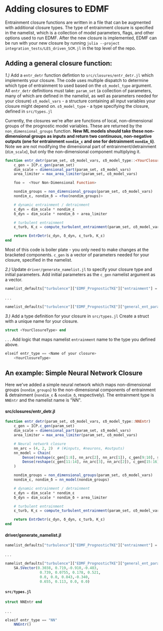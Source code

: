 # Adding closures to EDMF

Entrainment closure functions are written in a file that can be augmented with additional closure types. The type of entrainment closure is specified in the namelist, which is a collection of model parameters, flags, and other options used to run EDMF. After the new closure is implemented, EDMF can be run with your new closure by running `julia --project integration_tests/LES_driven_SCM.jl` in the top level of the repo.

## Adding a general closure function:
*1.)* Add a `entr_detr` function defintion to `src/closures/entr_detr.jl` which implements your closure. The code uses multiple 
dispatch to determine which type of entrainment to used based on the `εδ_model_type` argument. All `entr_detr` 
definitions must take:
		`param_set` (a collection of parameters, many of which are defined in the namelist, as well as parameters needed for your closure)
		`εδ_model_vars` - a structure containing all input variables your closure might depend on. 
		`εδ_model_type` - a type specifying the closure, defined in `src/types.jl`


Currently, the closures we're after are functions of local, non-dimensional groups of the prognostic model variables. These are returned by the `non_dimensional_groups` function. **New ML models should take these non-dimensional groups as inputs and return two continuous, non-negative outputs (one for entrainment `nondim_ε` and 
one for detrainment `nondim_δ`)**. Note we are not modifying the dimensional part of entrainment/detrainment (`dim_scale`), but only the non-dimensional component multiplying it.


```julia
function entr_detr(param_set, εδ_model_vars, εδ_model_type::<YourClosureType>)
	c_gen = ICP.c_gen(param_set)
	dim_scale = dimensional_part(param_set, εδ_model_vars)
	area_limiter = max_area_limiter(param_set, εδ_model_vars)

	foo =  <Your Non-Dimensional Function>

	nondim_groups = non_dimensional_groups(param_set, εδ_model_vars)
	nondim_ε, nondim_δ = <foo(nondim_groups)>

	# dynamic entrainment / detrainment
	ε_dyn = dim_scale * nondim_ε
	δ_dyn = dim_scale * nondim_δ + area_limiter

	# turbulent entrainment
	ε_turb, K_ε = compute_turbulent_entrainment(param_set, εδ_model_vars)

	return EntrDetr(ε_dyn, δ_dyn, ε_turb, K_ε)
end
```
Most of this code is boiler plate - you only need to make changes at the bracketed components. `c_gen` is a vector of parameters needed for your closure, specified in the namelist. 


*2.)* Update `driver/generate_namelist.jl` to specify your closure type and initial parameters.
 Add initial parameters as the `c_gen` namelist argument as a vector.

```julia
namelist_defaults["turbulence"]["EDMF_PrognosticTKE"]["entrainment"] = <Name of your closure>
```
.
.
.
```julia
namelist_defaults["turbulence"]["EDMF_PrognosticTKE"]["general_ent_params"] = <Your initial parameters.>
```

*3.)* Add a type definition for your closure in `src/types.jl`
Create a struct with a unique name for your closure.

```julia
struct <YourClosureType> end
```
.
.
.
Add logic that maps namelist `entrainment` name to the type you defined above. 

```julia
elseif entr_type == <Name of your closure>
	<YourClosureType>
```


## An example: Simple Neural Network Closure

Here we've added a simple neural network which maps non-dimensional groups (`nondim_groups`) to the non-dimensional components
of entrainment & detrainment (`nondim_ε` & `nondim_δ`, respectively). 
The entrainment type is `NNEntr` and the namelist name is "NN".


#### src/closures/entr_detr.jl
```julia
function entr_detr(param_set, εδ_model_vars, εδ_model_type::NNEntr)
    c_gen = ICP.c_gen(param_set)
    dim_scale = dimensional_part(param_set, εδ_model_vars)
    area_limiter = max_area_limiter(param_set, εδ_model_vars)

    # Neural network closure
    nn_arc = (4, 2, 2)  # (#inputs, #neurons, #outputs)
    nn_model = Chain(
        Dense(reshape(c_gen[1:8], nn_arc[2], nn_arc[1]), c_gen[9:10], sigmoid),
        Dense(reshape(c_gen[11:14], nn_arc[3], nn_arc[2]), c_gen[15:16], softplus),
    )

    nondim_groups = non_dimensional_groups(param_set, εδ_model_vars)
    nondim_ε, nondim_δ = nn_model(nondim_groups)

    # dynamic entrainment / detrainment
    ε_dyn = dim_scale * nondim_ε
    δ_dyn = dim_scale * nondim_δ + area_limiter

    # turbulent entrainment
    ε_turb, K_ε = compute_turbulent_entrainment(param_set, εδ_model_vars)

    return EntrDetr(ε_dyn, δ_dyn, ε_turb, K_ε)
end
```


#### driver/generate_namelist.jl
```julia
namelist_defaults["turbulence"]["EDMF_PrognosticTKE"]["entrainment"] = "NN" 
```
. 
.
.
```julia
namelist_defaults["turbulence"]["EDMF_PrognosticTKE"]["general_ent_params"] =
	SA.SVector(0.3038, 0.719,-0.910,-0.483,
				0.739, 0.0755, 0.178, 0.521,
				0.0, 0.0, 0.843,-0.340,
				0.655, 0.113, 0.0, 0.0)
```

#### `src/types.jl`
```julia
struct NNEntr end
```
.
.
.
```julia
elseif entr_type == "NN"
    NNEntr()
```
